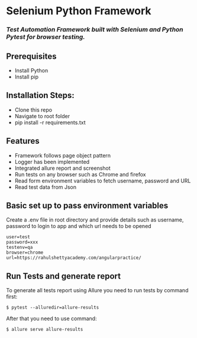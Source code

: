 # Selenium Python Framework

### _Test Automation Framework built with Selenium and Python Pytest for browser testing._

## Prerequisites
- Install Python
- Install pip

## Installation Steps:
- Clone this repo
- Navigate to root folder
- pip install -r requirements.txt

## Features 
 - Framework follows page object pattern
 - Logger has been implemented 
 - Integrated allure report and screenshot 
 - Run tests on any browser such as Chrome and firefox
 - Read form environment variables to fetch username, password and URL
 - Read test data from Json

## Basic set up to pass environment variables 
Create a .env file in root directory and provide details such as username, password to login to app and which url needs to be opened

```
user=test
password=xxx
testenv=qa
browser=chrome
url=https://rahulshettyacademy.com/angularpractice/
```

## Run Tests and generate report 
To generate all tests report using Allure you need to run tests by command first:

```$ pytest --alluredir=allure-results ```

After that you need to use command:

```$ allure serve allure-results ```


